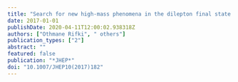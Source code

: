 ```yaml
---
title: "Search for new high-mass phenomena in the dilepton final state using 36 fb$^−1$ of proton-proton collision data at $ sqrts=13 $ TeV with the ATLAS detector"
date: 2017-01-01
publishDate: 2020-04-11T12:00:02.938318Z
authors: ["Othmane Rifki", " others"]
publication_types: ["2"]
abstract: ""
featured: false
publication: "*JHEP*"
doi: "10.1007/JHEP10(2017)182"
---
```


